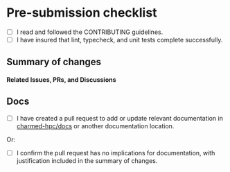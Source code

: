 # Pre-submission checklist

 * [ ] I read and followed the CONTRIBUTING guidelines.
 * [ ] I have insured that lint, typecheck, and unit tests complete successfully.

[//]: # (If you can't run the tests locally, create a draft PR to check against the CI pipeline. Once you verify that CI is passing, you can take your PR out of draft status. Please try running the tests locally first, before testing against the CI pipeline.)

## Summary of changes




#### Related Issues, PRs, and Discussions

[//]: # (Please link to related issues, pull requests, and discussions here. If there are no related issues, PRs, or discussions, please provide a justification for the PR.)



## Docs

* [ ] I have created a pull request to add or update relevant documentation in [charmed-hpc/docs](https://github.com/charmed-hpc/docs) or another documentation location.

Or:

* [ ] I confirm the pull request has no implications for documentation, with justification included in the summary of changes.

